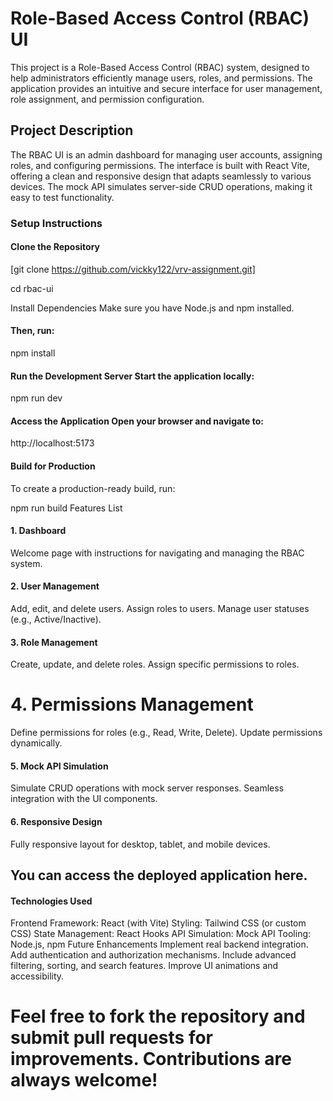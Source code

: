 # Role-Based Access Control (RBAC) UI
This project is a Role-Based Access Control (RBAC) system, designed to help administrators efficiently manage users, roles, and permissions. The application provides an intuitive and secure interface for user management, role assignment, and permission configuration.

## Project Description
The RBAC UI is an admin dashboard for managing user accounts, assigning roles, and configuring permissions. The interface is built with React Vite, offering a clean and responsive design that adapts seamlessly to various devices. The mock API simulates server-side CRUD operations, making it easy to test functionality.

### Setup Instructions
#### Clone the Repository
[git clone https://github.com/vickky122/vrv-assignment.git]

cd rbac-ui

Install Dependencies Make sure you have Node.js and npm installed. 
#### Then, run:
npm install
#### Run the Development Server Start the application locally:
npm run dev

#### Access the Application Open your browser and navigate to:
http://localhost:5173

#### Build for Production
To create a production-ready build, run:

npm run build
Features List
#### 1. Dashboard
Welcome page with instructions for navigating and managing the RBAC system.
#### 2. User Management
Add, edit, and delete users.
Assign roles to users.
Manage user statuses (e.g., Active/Inactive).
#### 3. Role Management
Create, update, and delete roles.
Assign specific permissions to roles.
# 4. Permissions Management
Define permissions for roles (e.g., Read, Write, Delete).
Update permissions dynamically.
#### 5. Mock API Simulation
Simulate CRUD operations with mock server responses.
Seamless integration with the UI components.
#### 6. Responsive Design
Fully responsive layout for desktop, tablet, and mobile devices.


## You can access the deployed application here. 

#### Technologies Used
Frontend Framework: React (with Vite)
Styling: Tailwind CSS (or custom CSS)
State Management: React Hooks
API Simulation: Mock API
Tooling: Node.js, npm
Future Enhancements
Implement real backend integration.
Add authentication and authorization mechanisms.
Include advanced filtering, sorting, and search features.
Improve UI animations and accessibility.

# Feel free to fork the repository and submit pull requests for improvements. Contributions are always welcome!
